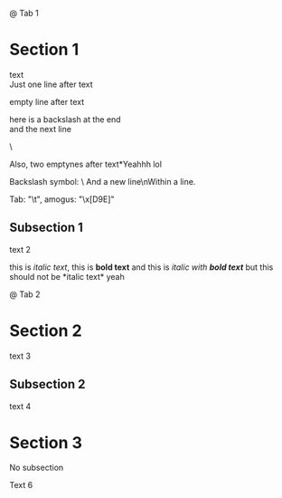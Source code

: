 @ Tab 1

# Section 1
text  
Just one line after text

empty line after text

here is a backslash at the end \
and the next line

\


Also, two emptynes after text\*Yeahhh lol

Backslash symbol: \\
And a new line\nWithin a line.

Tab: "\t", amogus: "\x[D9E]"

## Subsection 1
text 2

this is *italic text*, this is **bold text** and this is *italic with **bold text*** 
but this should not be \*italic text\* yeah

@ Tab 2
# Section 2
text 3

## Subsection 2
text 4

# Section 3
No subsection

Text 6